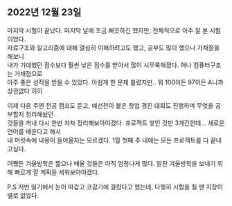 ## **2022년 12월 23일**

마지막 시험이 끝났다. 마지막 날에 조금 삐끗하긴 했지만, 전체적으로 아주 잘 본 시험이었다.  
자료구조와 알고리즘에 대해 열심히 이해하려고도 했고, 공부도 많이 했으나 가채점을 해보니  
내가 기대했던 점수보다 훨씬 낮은 점수를 받아서 많이 시무룩해졌다. 허나 컴퓨터구조는 가채점으로  
아주 좋은 성적을 받을 수 있었다. 아쉽게 한 문제 틀렸지만.. 뭐 100이든 97이든 A니까 상관없다 히히  

이제 다음 주엔 전공 캠프도 듣고, 예선전이 붙은 창업 경진 대회도 진행하며 무엇을 공부할지 정리해놨던  
것들을 꺼내 다시 한번 차차 정리해보아야겠다. 프로젝트 쌓인 것만 3개긴한데... 새로운 언어를 배운다고 해서  
내 머릿속에 내용이 들어올지는 모르겠다. 1월 첫째 주 내에는 모든 프로젝트를 다 끝내고싶다.  

어쨌든 겨울방학은 짧으나 배울 것들은 아직 엄청나게 많다. 알찬 겨울방학을 보내기 위해 빠르게 잘 계획을 세워보아야겠다.  

P.S 저번 일기에서 눈이 따갑고 코감기에 걸렸다고 했는데, 다행히 시험을 칠 땐 지장이 별로 없었다.